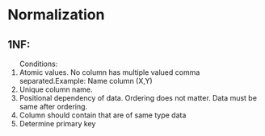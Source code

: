 # Normalization

## 1NF: 
<ol>
  Conditions:
  <li>Atomic values. No column has multiple valued comma separated.Example: Name column (X,Y) </li>
  <li>Unique column name.</li>
  <li>Positional dependency of data. Ordering does not matter. Data must be same after ordering.</li>
  <li>Column should contain that are of same type data</li>
  <li>Determine primary key</li>
</ol>
